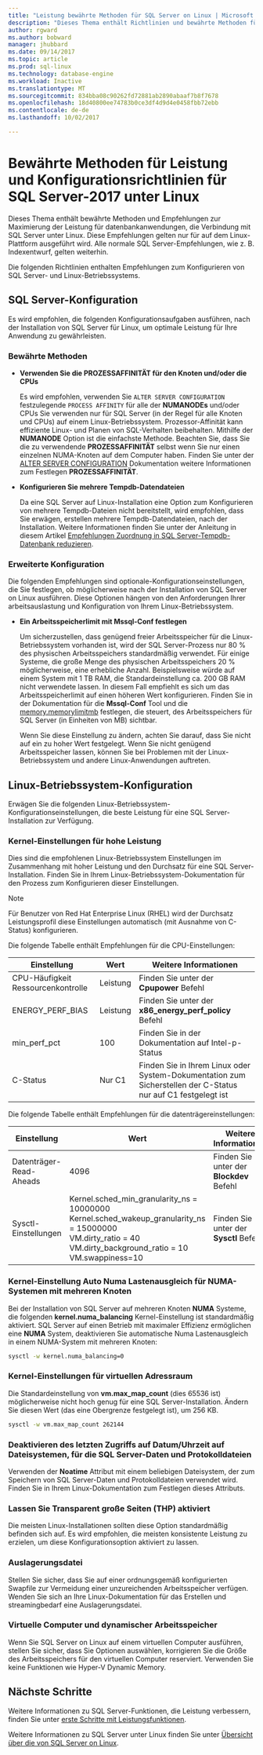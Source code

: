 ```yaml
---
title: "Leistung bewährte Methoden für SQL Server on Linux | Microsoft Docs"
description: "Dieses Thema enthält Richtlinien und bewährte Methoden für Leistung für die Ausführung von SQL Server-2017 unter Linux."
author: rgward
ms.author: bobward
manager: jhubbard
ms.date: 09/14/2017
ms.topic: article
ms.prod: sql-linux
ms.technology: database-engine
ms.workload: Inactive
ms.translationtype: MT
ms.sourcegitcommit: 834bba08c90262fd72881ab2890abaaf7b8f7678
ms.openlocfilehash: 18d40800ee74783b0ce3df4d9d4e0458fbb72ebb
ms.contentlocale: de-de
ms.lasthandoff: 10/02/2017

---
```


# <a name="performance-best-practices-and-configuration-guidelines-for-sql-server-2017-on-linux"></a>Bewährte Methoden für Leistung und Konfigurationsrichtlinien für SQL Server-2017 unter Linux

Dieses Thema enthält bewährte Methoden und Empfehlungen zur Maximierung der Leistung für datenbankanwendungen, die Verbindung mit SQL Server unter Linux. Diese Empfehlungen gelten nur für auf dem Linux-Plattform ausgeführt wird. Alle normale SQL Server-Empfehlungen, wie z. B. Indexentwurf, gelten weiterhin.

Die folgenden Richtlinien enthalten Empfehlungen zum Konfigurieren von SQL Server- und Linux-Betriebssystems.

## <a name="sql-server-configuration"></a>SQL Server-Konfiguration

Es wird empfohlen, die folgenden Konfigurationsaufgaben ausführen, nach der Installation von SQL Server für Linux, um optimale Leistung für Ihre Anwendung zu gewährleisten.

### <a name="best-practices"></a>Bewährte Methoden

- **Verwenden Sie die PROZESSAFFINITÄT für den Knoten und/oder die CPUs**

   Es wird empfohlen, verwenden Sie `ALTER SERVER CONFIGURATION` festzulegende `PROCESS AFFINITY` für alle der **NUMANODEs** und/oder CPUs Sie verwenden nur für SQL Server (in der Regel für alle Knoten und CPUs) auf einem Linux-Betriebssystem. Prozessor-Affinität kann effiziente Linux- und Planen von SQL-Verhalten beibehalten. Mithilfe der **NUMANODE** Option ist die einfachste Methode. Beachten Sie, dass Sie die zu verwendende **PROZESSAFFINITÄT** selbst wenn Sie nur einen einzelnen NUMA-Knoten auf dem Computer haben.  Finden Sie unter der [ALTER SERVER CONFIGURATION](../t-sql/statements/alter-server-configuration-transact-sql.md) Dokumentation weitere Informationen zum Festlegen **PROZESSAFFINITÄT**.

- **Konfigurieren Sie mehrere Tempdb-Datendateien**

   Da eine SQL Server auf Linux-Installation eine Option zum Konfigurieren von mehrere Tempdb-Dateien nicht bereitstellt, wird empfohlen, dass Sie erwägen, erstellen mehrere Tempdb-Datendateien, nach der Installation. Weitere Informationen finden Sie unter der Anleitung in diesem Artikel [Empfehlungen Zuordnung in SQL Server-Tempdb-Datenbank reduzieren](https://support.microsoft.com/en-us/help/2154845/recommendations-to-reduce-allocation-contention-in-sql-server-tempdb-d).

### <a name="advanced-configuration"></a>Erweiterte Konfiguration

Die folgenden Empfehlungen sind optionale-Konfigurationseinstellungen, die Sie festlegen, ob möglicherweise nach der Installation von SQL Server on Linux ausführen. Diese Optionen hängen von den Anforderungen Ihrer arbeitsauslastung und Konfiguration von Ihrem Linux-Betriebssystem.

- **Ein Arbeitsspeicherlimit mit Mssql-Conf festlegen**

   Um sicherzustellen, dass genügend freier Arbeitsspeicher für die Linux-Betriebssystem vorhanden ist, wird der SQL Server-Prozess nur 80 % des physischen Arbeitsspeichers standardmäßig verwendet. Für einige Systeme, die große Menge des physischen Arbeitsspeichers 20 % möglicherweise, eine erhebliche Anzahl. Beispielsweise würde auf einem System mit 1 TB RAM, die Standardeinstellung ca. 200 GB RAM nicht verwendete lassen. In diesem Fall empfiehlt es sich um das Arbeitsspeicherlimit auf einen höheren Wert konfigurieren. Finden Sie in der Dokumentation für die **Mssql-Conf** Tool und die [memory.memorylimitmb](sql-server-linux-configure-mssql-conf.md#memorylimit) festlegen, die steuert, des Arbeitsspeichers für SQL Server (in Einheiten von MB) sichtbar.

   Wenn Sie diese Einstellung zu ändern, achten Sie darauf, dass Sie nicht auf ein zu hoher Wert festgelegt. Wenn Sie nicht genügend Arbeitsspeicher lassen, können Sie bei Problemen mit der Linux-Betriebssystem und andere Linux-Anwendungen auftreten.

## <a name="linux-os-configuration"></a>Linux-Betriebssystem-Konfiguration

Erwägen Sie die folgenden Linux-Betriebssystem-Konfigurationseinstellungen, die beste Leistung für eine SQL Server-Installation zur Verfügung.

### <a name="kernel-settings-for-high-performance"></a>Kernel-Einstellungen für hohe Leistung

Dies sind die empfohlenen Linux-Betriebssystem Einstellungen im Zusammenhang mit hoher Leistung und den Durchsatz für eine SQL Server-Installation. Finden Sie in Ihrem Linux-Betriebssystem-Dokumentation für den Prozess zum Konfigurieren dieser Einstellungen.



> [!Note]
> Für Benutzer von Red Hat Enterprise Linux (RHEL) wird der Durchsatz Leistungsprofil diese Einstellungen automatisch (mit Ausnahme von C-Status) konfigurieren.

Die folgende Tabelle enthält Empfehlungen für die CPU-Einstellungen:

| Einstellung | Wert | Weitere Informationen |
|---|---|---|
| CPU-Häufigkeit Ressourcenkontrolle | Leistung | Finden Sie unter der **Cpupower** Befehl |
| ENERGY_PERF_BIAS | Leistung | Finden Sie unter der **x86_energy_perf_policy** Befehl |
| min_perf_pct | 100 | Finden Sie in der Dokumentation auf Intel-p-Status |
| C-Status | Nur C1 | Finden Sie in Ihrem Linux oder System-Dokumentation zum Sicherstellen der C-Status nur auf C1 festgelegt ist |

Die folgende Tabelle enthält Empfehlungen für die datenträgereinstellungen:

| Einstellung | Wert | Weitere Informationen |
|---|---|---|
| Datenträger-Read-Aheads | 4096 | Finden Sie unter der **Blockdev** Befehl |
| Sysctl-Einstellungen | Kernel.sched_min_granularity_ns = 10000000<br/>Kernel.sched_wakeup_granularity_ns = 15000000<br/>VM.dirty_ratio = 40<br/>VM.dirty_background_ratio = 10<br/>VM.swappiness=10 | Finden Sie unter der **Sysctl** Befehl |

### <a name="kernel-setting-auto-numa-balancing-for-multi-node-numa-systems"></a>Kernel-Einstellung Auto Numa Lastenausgleich für NUMA-Systemen mit mehreren Knoten

Bei der Installation von SQL Server auf mehreren Knoten **NUMA** Systeme, die folgenden **kernel.numa_balancing** Kernel-Einstellung ist standardmäßig aktiviert. SQL Server auf einen Betrieb mit maximaler Effizienz ermöglichen eine **NUMA** System, deaktivieren Sie automatische Numa Lastenausgleich in einem NUMA-System mit mehreren Knoten:

```bash
sysctl -w kernel.numa_balancing=0
```

### <a name="kernel-settings-for-virtual-address-space"></a>Kernel-Einstellungen für virtuellen Adressraum

Die Standardeinstellung von **vm.max_map_count** (dies 65536 ist) möglicherweise nicht hoch genug für eine SQL Server-Installation. Ändern Sie diesen Wert (das eine Obergrenze festgelegt ist), um 256 KB.

```bash
sysctl -w vm.max_map_count 262144
```

### <a name="disable-last-accessed-datetime-on-file-systems-for-sql-server-data-and-log-files"></a>Deaktivieren des letzten Zugriffs auf Datum/Uhrzeit auf Dateisystemen, für die SQL Server-Daten und Protokolldateien

Verwenden der **Noatime** Attribut mit einem beliebigen Dateisystem, der zum Speichern von SQL Server-Daten und Protokolldateien verwendet wird. Finden Sie in Ihrem Linux-Dokumentation zum Festlegen dieses Attributs.

### <a name="leave-transparent-huge-pages-thp-enabled"></a>Lassen Sie Transparent große Seiten (THP) aktiviert

Die meisten Linux-Installationen sollten diese Option standardmäßig befinden sich auf. Es wird empfohlen, die meisten konsistente Leistung zu erzielen, um diese Konfigurationsoption aktiviert zu lassen.

### <a name="swapfile"></a>Auslagerungsdatei

Stellen Sie sicher, dass Sie auf einer ordnungsgemäß konfigurierten Swapfile zur Vermeidung einer unzureichenden Arbeitsspeicher verfügen. Wenden Sie sich an Ihre Linux-Dokumentation für das Erstellen und streamingbedarf eine Auslagerungsdatei.

### <a name="virtual-machines-and-dynamic-memory"></a>Virtuelle Computer und dynamischer Arbeitsspeicher

Wenn Sie SQL Server on Linux auf einem virtuellen Computer ausführen, stellen Sie sicher, dass Sie Optionen auswählen, korrigieren Sie die Größe des Arbeitsspeichers für den virtuellen Computer reserviert. Verwenden Sie keine Funktionen wie Hyper-V Dynamic Memory.

## <a name="next-steps"></a>Nächste Schritte

Weitere Informationen zu SQL Server-Funktionen, die Leistung verbessern, finden Sie unter [erste Schritte mit Leistungsfunktionen](sql-server-linux-performance-get-started.md).

Weitere Informationen zu SQL Server unter Linux finden Sie unter [Übersicht über die von SQL Server on Linux](sql-server-linux-overview.md).

